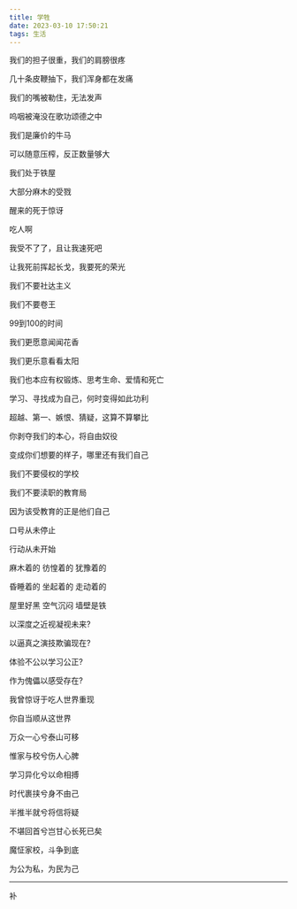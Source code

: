 ```yaml
---
title: 学牲
date: 2023-03-10 17:50:21
tags: 生活
---
```


我们的担子很重，我们的肩膀很疼

几十条皮鞭抽下，我们浑身都在发痛

我们的嘴被勒住，无法发声

呜咽被淹没在歌功颂德之中

我们是廉价的牛马

可以随意压榨，反正数量够大

我们处于铁屋

大部分麻木的受戮

醒来的死于惊讶

吃人啊

我受不了了，且让我速死吧

让我死前挥起长戈，我要死的荣光

我们不要社达主义

我们不要卷王

99到100的时间

我们更愿意闻闻花香

我们更乐意看看太阳

我们也本应有权锻炼、思考生命、爱情和死亡

学习、寻找成为自己，何时变得如此功利

超越、第一、嫉恨、猜疑，这算不算攀比

你剥夺我们的本心，将自由奴役

变成你们想要的样子，哪里还有我们自己

我们不要侵权的学校

我们不要渎职的教育局

因为该受教育的正是他们自己

口号从未停止

行动从未开始

麻木着的  彷惶着的  犹豫着的  

昏睡着的  坐起着的  走动着的

屋里好黑  空气沉闷  墙壁是铁

以深度之近视凝视未来?

以逼真之演技欺骗现在?

体验不公以学习公正?

作为傀儡以感受存在?

我曾惊讶于吃人世界重现

你自当顺从这世界

万众一心兮泰山可移

惟家与校兮伤人心脾

学习异化兮以命相搏

时代裹挟兮身不由己

半推半就兮将信将疑

不堪回首兮岂甘心长死已矣

魔怔家校，斗争到底

为公为私，为民为己



---



补
